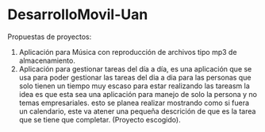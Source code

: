 # DesarrolloMovil-Uan
Propuestas de proyectos:   
1) Aplicación para Música con reproducción de archivos tipo mp3 de almacenamiento.                  
2) Aplicación para gestionar tareas del día a día, es una aplicación que se usa para poder gestionar las tareas del dia a dia
para las personas que solo tienen un tiempo muy escaso para estar realizando las tareasm la idea es que esta sea una aplicación para
manejo de solo la persona y no temas empresariales.
esto se planea realizar mostrando como si fuera un calendario, este va atener una pequeña descrición de que es la tarea que se tiene que 
completar. (Proyecto escogido).
